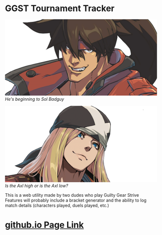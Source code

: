 # GGST Tournament Tracker

![](media\Face_1024_2048\Face_1024_2048_SOL.png)
_He's beginning to Sol Badguy_

![](media\Face_1024_2048\Face_1024_2048_AXL.png)
_Is the Axl high or is the Axl low?_

This is a web utility made by two dudes who play Guilty Gear Strive
Features will probably include a bracket generator and the ability to log match details (characters played, duels played, etc.)

# [github.io Page Link](https://billskills.github.io/ggst-tournament-tracker)
